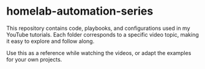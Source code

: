 # homelab-automation-series

This repository contains code, playbooks, and configurations used in my YouTube tutorials.
Each folder corresponds to a specific video topic, making it easy to explore and follow along.

Use this as a reference while watching the videos, or adapt the examples for your own projects.